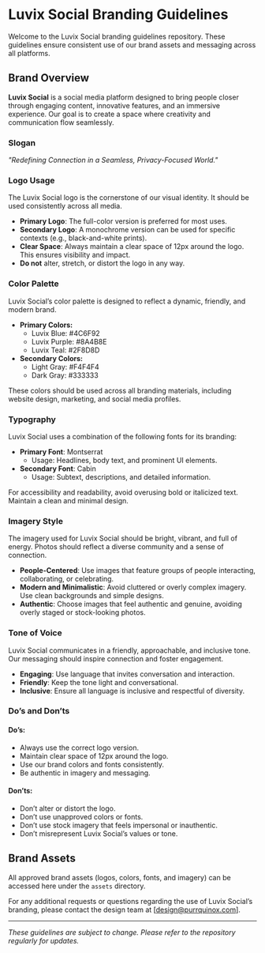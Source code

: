 # Luvix Social Branding Guidelines

Welcome to the Luvix Social branding guidelines repository. These guidelines ensure consistent use of our brand assets and messaging across all platforms.

## Brand Overview

**Luvix Social** is a social media platform designed to bring people closer through engaging content, innovative features, and an immersive experience. Our goal is to create a space where creativity and communication flow seamlessly.

### Slogan
_"Redefining Connection in a Seamless, Privacy-Focused World."_

### Logo Usage
The Luvix Social logo is the cornerstone of our visual identity. It should be used consistently across all media.

- **Primary Logo**: The full-color version is preferred for most uses.
- **Secondary Logo**: A monochrome version can be used for specific contexts (e.g., black-and-white prints).
- **Clear Space**: Always maintain a clear space of 12px around the logo. This ensures visibility and impact.
- **Do not** alter, stretch, or distort the logo in any way.

### Color Palette
Luvix Social’s color palette is designed to reflect a dynamic, friendly, and modern brand.

- **Primary Colors:**
  - Luvix Blue: #4C6F92
  - Luvix Purple: #8A4B8E
  - Luvix Teal: #2F8D8D
- **Secondary Colors:**
  - Light Gray: #F4F4F4
  - Dark Gray: #333333

These colors should be used across all branding materials, including website design, marketing, and social media profiles.

### Typography
Luvix Social uses a combination of the following fonts for its branding:

- **Primary Font**: Montserrat
  - Usage: Headlines, body text, and prominent UI elements.
- **Secondary Font**: Cabin
  - Usage: Subtext, descriptions, and detailed information.

For accessibility and readability, avoid overusing bold or italicized text. Maintain a clean and minimal design.

### Imagery Style
The imagery used for Luvix Social should be bright, vibrant, and full of energy. Photos should reflect a diverse community and a sense of connection.

- **People-Centered**: Use images that feature groups of people interacting, collaborating, or celebrating.
- **Modern and Minimalistic**: Avoid cluttered or overly complex imagery. Use clean backgrounds and simple designs.
- **Authentic**: Choose images that feel authentic and genuine, avoiding overly staged or stock-looking photos.

### Tone of Voice
Luvix Social communicates in a friendly, approachable, and inclusive tone. Our messaging should inspire connection and foster engagement.

- **Engaging**: Use language that invites conversation and interaction.
- **Friendly**: Keep the tone light and conversational.
- **Inclusive**: Ensure all language is inclusive and respectful of diversity.

### Do’s and Don’ts

#### Do’s:
- Always use the correct logo version.
- Maintain clear space of 12px around the logo.
- Use our brand colors and fonts consistently.
- Be authentic in imagery and messaging.

#### Don’ts:
- Don’t alter or distort the logo.
- Don’t use unapproved colors or fonts.
- Don’t use stock imagery that feels impersonal or inauthentic.
- Don’t misrepresent Luvix Social’s values or tone.

## Brand Assets
All approved brand assets (logos, colors, fonts, and imagery) can be accessed here under the `assets` directory.

For any additional requests or questions regarding the use of Luvix Social’s branding, please contact the design team at [design@purrquinox.com].

---

*These guidelines are subject to change. Please refer to the repository regularly for updates.*

